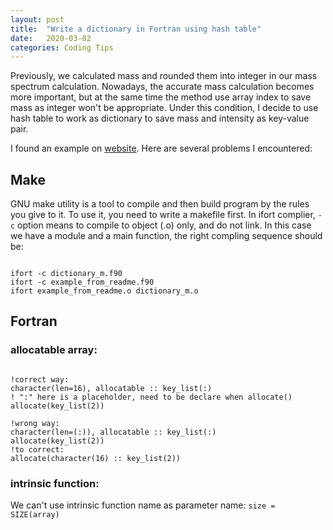 ```yaml
---
layout: post
title:  "Write a dictionary in Fortran using hash table"
date:   2020-03-02
categories: Coding Tips
---
```

Previously, we calculated mass and rounded them into integer in our mass spectrum calculation. Nowadays, the accurate mass calculation becomes more important, but at the same time the method use array index to save mass as integer won't be appropriate. Under this condition, I decide to use hash table to work as dictionary to save mass and intensity as key-value pair.

I found an example on [website](https://github.com/pdebuyl/fortran_hash_table). Here are several problems I encountered:

## Make
GNU make utility is a tool to compile and then build program by the rules you give to it. To use it, you need to write a makefile first.
In ifort complier, `-c` option means to compile to object (.o) only, and do not link.
In this case we have a module and a main function, the right compling sequence should be:
<pre><code>
ifort -c dictionary_m.f90
ifort -c example_from_readme.f90
ifort example_from_readme.o dictionary_m.o
</code></pre>

## Fortran
### allocatable array:
<pre><code>
!correct way:
character(len=16), allocatable :: key_list(:)
! ":" here is a placeholder, need to be declare when allocate()
allocate(key_list(2))

!wrong way:
character(len=(:)), allocatable :: key_list(:)
allocate(key_list(2))
!to correct:
allocate(character(16) :: key_list(2))
</code></pre>
### intrinsic function:
We can't use intrinsic function name as parameter name: `size = SIZE(array)`

